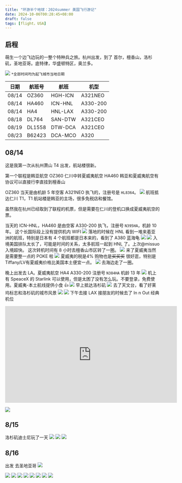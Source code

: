 ```yaml
---
title: "环游半个地球：2024summer 美国飞行游记"
date: 2024-10-06T00:28:45+08:00
draft: false
tags: [flight，USA]
---
```

## 启程
萌生一个边飞边玩的一整个特种兵之旅。杭州出发，到了 首尔，檀香山，洛杉矶，圣地亚哥。底特律，华盛顿特区，奥兰多。

![](https://i.uid.si/ming/map.gif)
 `*全部时间均为起飞城市当地日期`

| 日期    | 航班号    | 航班      | 机型       |
| ----- | ------ | ------- | -------- |
| 08/14 | OZ360  | HGH-ICN | A321NEO  |
| 08/14 | HA460  | ICN-HNL | A330-200 |
| 08/14 | HA4    | HNL-LAX | A330-200 |
| 08/18 | DL764  | SAN-DTW | A321CEO  |
| 08/19 | DL1558 | DTW-DCA | A321CEO  |
| 08/23 | B62423 | DCA-MCO | A320     |

## 08/14
这是我第一次从杭州萧山 T4 出发，航站楼很新。

第一个联程是韩亚航空 OZ360 仁川中转夏威夷航空 HA460
韩亚和夏威夷航空有协议可以直接行李直挂到檀香山

OZ360 当天是由机龄 5 年空客 A321NEO 执飞的，注册号是 `HL8364`。
![](https://i.uid.si/ming/20240814_063951040_iOS.jpg)
航班抵达仁川 T1，T1 航站楼是韩亚的主场，很多免税店和餐馆。

虽然我在杭州已经取到了联程的机票，但是需要在仁川的登机口换成夏威夷航空的票。

当天的 ICN-HNL，HA460 是由空客 A330-200 执飞，注册号 `N395HA`，机龄 10 年。
这个长国际段上没有提供机内 WIFI
![](https://i.uid.si/ming/20240814_113254783_iOS.jpg) 
落地的时候在 HNL 看到一堆来着亚洲的航班，特别是日本有 4 个航班都是日本来的，看到了 A380 蓝海龟
![](https://i.uid.si/ming/20240814_213916315_iOS.jpg)
![](https://i.uid.si/ming/20240814_220008707_iOS.jpg) 
入境美国排队太长了，可能是时间的关系，太多航班一起到 HNL 了。上次@missuo 入境超快。
这次转机时间有 8 小时去檀香山市区转了一圈。
![](https://i.uid.si/ming/20240815_001957287_iOS.jpg) 
来了夏威夷当然是需要整一点的 POKE 啦
![](https://i.uid.si/ming/20240815_015151278_iOS.jpg) 
夏威夷的税是4% 购物也是~~买买买~~ 很好逛，特别是Tiffany/LV有夏威夷价格比美国本土便宜一点。
![](https://i.uid.si/ming/20241006020057.png) 
去海边走了一圈。

晚上出发去 LA。夏威夷航空 HA4 A330-200 注册号 `N384HA` 机龄 13 年
![](https://i.uid.si/ming/20240815_050152628_iOS.jpg) 
机上有 SpeaceX 的 Starlink 可以使用，但是太困了没有怎么玩。不要登录，免费使用。夏威夷-本土航线提供小食 👍
![](https://i.uid.si/ming/20240815_073434000_iOS.png) 
早上抵达洛杉矶 
![](https://i.uid.si/ming/20240815_153016573_iOS.jpg) 
去了天文台，看了好莱坞标志和洛杉矶的城市风景
![](https://i.uid.si/ming/20240815_153143967_iOS.jpg)
![](https://i.uid.si/ming/20240815_153715639_iOS.jpg) 
下午去接 LAX 接朋友的时候去了 In n Out 经典机位

<iframe width="560" height="315" src="https://www.youtube.com/embed/2CVSmCGUkd4?si=hmjRHsVs91rrLtPa&amp;controls=0" title="YouTube video player" frameborder="0" allow="accelerometer; autoplay; clipboard-write; encrypted-media; gyroscope; picture-in-picture; web-share" referrerpolicy="strict-origin-when-cross-origin" allowfullscreen></iframe>

![](https://i.uid.si/ming/20240815_221733331_iOS.jpg)
## 8/15
洛杉矶迪士尼玩了一天
![](https://i.uid.si/ming/20240816_222921308_iOS.jpg)
![](https://i.uid.si/ming/20240816_235139743_iOS.jpg)
![](https://i.uid.si/ming/20240817_092026000_iOS.jpg)

## 8/16
出发 去圣地亚哥
![](https://i.uid.si/ming/20240817_220146716_iOS.jpg)

![](https://i.uid.si/ming/20240817_221820826_iOS.jpg)
![](https://i.uid.si/ming/20240818_033715038_iOS.jpg)
![](https://i.uid.si/ming/20240818_225810293_iOS.jpg)
![](https://i.uid.si/ming/20240819_003724795_iOS.jpg)
![](https://i.uid.si/ming/20240819_075831000_iOS.jpg)
![](https://i.uid.si/ming/20240819_101938396_iOS.jpg)
![](https://i.uid.si/ming/20240825_103713314_iOS.jpg) 
![](https://i.uid.si/ming/20240825_104633074_iOS.jpg)